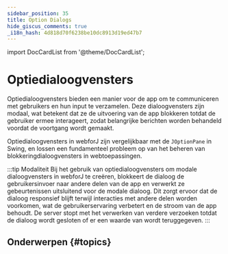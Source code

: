 ```yaml
---
sidebar_position: 35
title: Option Dialogs
hide_giscus_comments: true
_i18n_hash: 4d818d70f6238be10dc8913d19ed47b7
---
```

<!-- vale off -->
import DocCardList from '@theme/DocCardList';

# Optiedialoogvensters
<!-- vale on -->

Optiedialoogvensters bieden een manier voor de app om te communiceren met gebruikers en hun input te verzamelen. Deze dialoogvensters zijn modaal, wat betekent dat ze de uitvoering van de app blokkeren totdat de gebruiker ermee interageert, zodat belangrijke berichten worden behandeld voordat de voortgang wordt gemaakt.

Optiedialoogvensters in webforJ zijn vergelijkbaar met de `JOptionPane` in Swing, en lossen een fundamenteel probleem op van het beheren van blokkeringdialoogvensters in webtoepassingen.

:::tip Modaliteit
Bij het gebruik van optiedialoogvensters om modale dialoogvensters in webforJ te creëren, blokkeert de dialoog de gebruikersinvoer naar andere delen van de app en verwerkt ze gebeurtenissen uitsluitend voor de modale dialoog. Dit zorgt ervoor dat de dialoog responsief blijft terwijl interacties met andere delen worden voorkomen, wat de gebruikerservaring verbetert en de stroom van de app behoudt. De server stopt met het verwerken van verdere verzoeken totdat de dialoog wordt gesloten of er een waarde van wordt teruggegeven.
:::

## Onderwerpen {#topics}

<DocCardList className="topics-section" />
